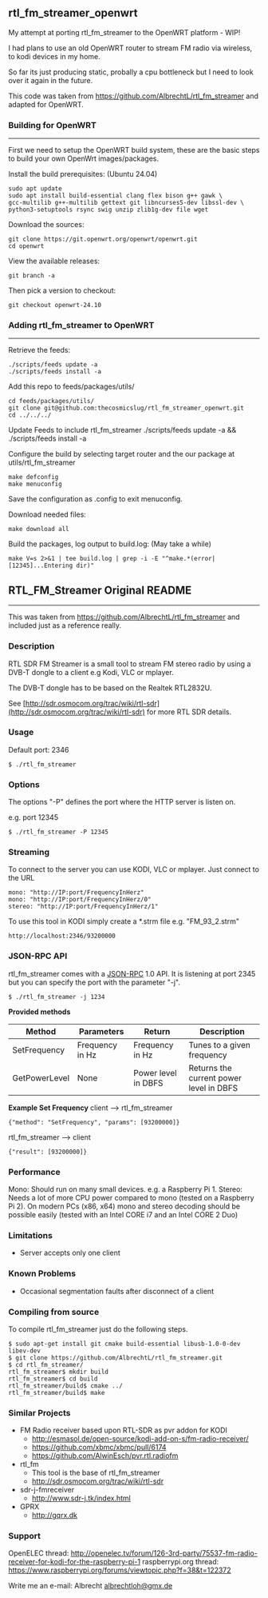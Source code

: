 ## rtl_fm_streamer_openwrt


My attempt at porting rtl_fm_streamer to the OpenWRT platform - WIP!

I had plans to use an old OpenWRT router to stream FM radio via wireless, to kodi devices in my home.

So far its just producing static, probally a cpu bottleneck but I need to look over it again in the future.

This code was taken from https://github.com/AlbrechtL/rtl_fm_streamer and adapted for OpenWRT.


### Building for OpenWRT
---------------------------
First we need to setup the OpenWRT build system, these are the basic steps to build your own OpenWrt images/packages.

Install the build prerequisites: (Ubuntu 24.04)

    sudo apt update
    sudo apt install build-essential clang flex bison g++ gawk \
    gcc-multilib g++-multilib gettext git libncurses5-dev libssl-dev \
    python3-setuptools rsync swig unzip zlib1g-dev file wget

Download the sources:

    git clone https://git.openwrt.org/openwrt/openwrt.git
    cd openwrt

View the available releases:

    git branch -a

Then pick a version to checkout:

    git checkout openwrt-24.10


### Adding rtl_fm_streamer to OpenWRT
-------------------------------------

Retrieve the feeds:

    ./scripts/feeds update -a
    ./scripts/feeds install -a

Add this repo to feeds/packages/utils/

    cd feeds/packages/utils/
    git clone git@github.com:thecosmicslug/rtl_fm_streamer_openwrt.git
    cd ../../../

Update Feeds to include rtl_fm_streamer
    ./scripts/feeds update -a && ./scripts/feeds install -a
    
Configure the build by selecting target router and the our package at utils/rtl_fm_streamer

    make defconfig
    make menuconfig

Save the configuration as .config to exit menuconfig.

Download needed files:

    make download all

Build the packages, log output to build.log: (May take a while)

    make V=s 2>&1 | tee build.log | grep -i -E "^make.*(error|[12345]...Entering dir)"


## RTL_FM_Streamer Original README
-------------------------------------

This was taken from https://github.com/AlbrechtL/rtl_fm_streamer and included just as a reference really.

### Description
RTL SDR FM Streamer is a small tool to stream FM stereo radio by using a DVB-T dongle to a client e.g Kodi, VLC or mplayer.

The DVB-T dongle has to be based on the Realtek RTL2832U.

See [http://sdr.osmocom.org/trac/wiki/rtl-sdr](http://sdr.osmocom.org/trac/wiki/rtl-sdr) for more RTL SDR details.

### Usage
Default port: 2346

    $ ./rtl_fm_streamer

### Options
The options "-P" defines the port where the HTTP server is listen on.

e.g. port 12345

    $ ./rtl_fm_streamer -P 12345

### Streaming
To connect to the server you can use KODI, VLC or mplayer. Just connect to the URL

    mono: "http://IP:port/FrequencyInHerz"
    mono: "http://IP:port/FrequencyInHerz/0"
    stereo: "http://IP:port/FrequencyInHerz/1"

To use this tool in KODI simply create a *.strm file e.g. "FM\_93_2.strm"
 
    http://localhost:2346/93200000

### JSON-RPC API
rtl_fm_streamer comes with a [JSON-RPC](https://en.wikipedia.org/wiki/JSON-RPC) 1.0 API. It is listening at port 2345 but you can specify the port with the parameter "-j".

    $ ./rtl_fm_streamer -j 1234
    
**Provided methods**

Method | Parameters | Return | Description
------ | ---------- | ------ | -----------
SetFrequency | Frequency in Hz | Frequency in Hz | Tunes to a given frequency
GetPowerLevel | None  |  Power level in DBFS | Returns the current power level in DBFS

**Example Set Frequency**
client  --> rtl_fm_streamer

    {"method": "SetFrequency", "params": [93200000]}
    
rtl_fm_streamer  --> client
     
    {"result": [93200000]}

### Performance
Mono: Should run on many small devices. e.g. a Raspberry Pi 1.
Stereo: Needs a lot of more CPU power compared to mono (tested on a Raspberry Pi 2).
On modern PCs (x86, x64) mono and stereo decoding should be possible easily (tested with an Intel CORE i7 and an Intel CORE 2 Duo)

### Limitations
- Server accepts only one client

### Known Problems
- Occasional segmentation faults after disconnect of a client

### Compiling from source
To compile rtl_fm_streamer just do the following steps.

    $ sudo apt-get install git cmake build-essential libusb-1.0-0-dev libev-dev
    $ git clone https://github.com/AlbrechtL/rtl_fm_streamer.git
    $ cd rtl_fm_streamer/
    rtl_fm_streamer$ mkdir build
    rtl_fm_streamer$ cd build
    rtl_fm_streamer/build$ cmake ../
    rtl_fm_streamer/build$ make

### Similar Projects
- FM Radio receiver based upon RTL-SDR as pvr addon for KODI
  - http://esmasol.de/open-source/kodi-add-on-s/fm-radio-receiver/
  - https://github.com/xbmc/xbmc/pull/6174
  - https://github.com/AlwinEsch/pvr.rtl.radiofm
- rtl_fm
  - This tool is the base of rtl_fm_streamer
  - http://sdr.osmocom.org/trac/wiki/rtl-sdr
- sdr-j-fmreceiver
  - http://www.sdr-j.tk/index.html
- GPRX
  - http://gqrx.dk

### Support
OpenELEC thread: http://openelec.tv/forum/126-3rd-party/75537-fm-radio-receiver-for-kodi-for-the-raspberry-pi-1
raspberrypi.org thread: https://www.raspberrypi.org/forums/viewtopic.php?f=38&t=122372

Write me an e-mail: Albrecht <albrechtloh@gmx.de>

